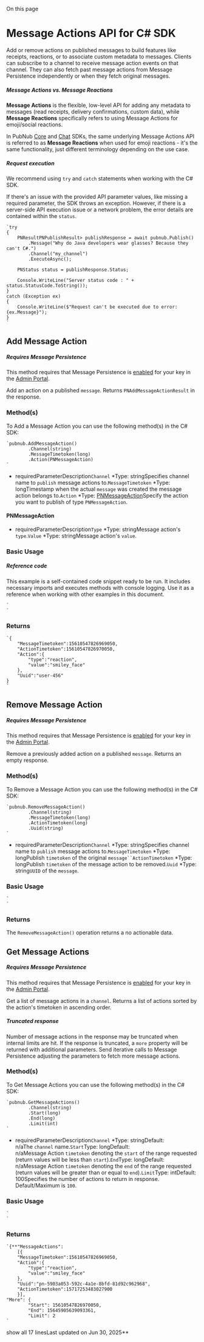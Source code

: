 On this page
# Message Actions API for C# SDK

Add or remove actions on published messages to build features like receipts, reactions, or to associate custom metadata to messages. Clients can subscribe to a channel to receive message action events on that channel. They can also fetch past message actions from Message Persistence independently or when they fetch original messages.

##### Message Actions vs. Message Reactions

**Message Actions** is the flexible, low-level API for adding any metadata to messages (read receipts, delivery confirmations, custom data), while **Message Reactions** specifically refers to using Message Actions for emoji/social reactions.

In PubNub [Core](/docs/sdks) and [Chat](/docs/chat/overview) SDKs, the same underlying Message Actions API is referred to as **Message Reactions** when used for emoji reactions - it's the same functionality, just different terminology depending on the use case.

##### Request execution

We recommend using `try` and `catch` statements when working with the C# SDK.

If there's an issue with the provided API parameter values, like missing a required parameter, the SDK throws an exception. However, if there is a server-side API execution issue or a network problem, the error details are contained within the `status`.

```
`try  
{  
    PNResultPNPublishResult> publishResponse = await pubnub.Publish()  
        .Message("Why do Java developers wear glasses? Because they can't C#.")  
        .Channel("my_channel")  
        .ExecuteAsync();  
  
    PNStatus status = publishResponse.Status;  
  
    Console.WriteLine("Server status code : " + status.StatusCode.ToString());  
}  
catch (Exception ex)  
{  
    Console.WriteLine($"Request can't be executed due to error: {ex.Message}");  
}  
`
```

## Add Message Action[​](#add-message-action)

##### Requires Message Persistence

This method requires that Message Persistence is [enabled](https://support.pubnub.com/hc/en-us/articles/360051974791-How-do-I-enable-add-on-features-for-my-keys-) for your key in the [Admin Portal](https://admin.pubnub.com/).

Add an action on a published `message`. Returns `PNAddMessageActionResult` in the response.

### Method(s)[​](#methods)

To Add a Message Action you can use the following method(s) in the C# SDK:

```
`pubnub.AddMessageAction()  
        .Channel(string)  
        .MessageTimetoken(long)  
        .Action(PNMessageAction)  
`
```

*  requiredParameterDescription`Channel` *Type: stringSpecifies channel name to `publish` message actions to.`MessageTimetoken` *Type: longTimestamp when the actual `message` was created the message action belongs to.`Action` *Type: [PNMessageAction](#pnmessageaction)Specify the action you want to publish of type `PNMessageAction`.

#### PNMessageAction[​](#pnmessageaction)

*  requiredParameterDescription`Type` *Type: stringMessage action's `type`.`Value` *Type: stringMessage action's `value`.

### Basic Usage[​](#basic-usage)

##### Reference code

This example is a self-contained code snippet ready to be run. It includes necessary imports and executes methods with console logging. Use it as a reference when working with other examples in this document.

```
`  
`
```

### Returns[​](#returns)

```
`{  
    "MessageTimetoken":15610547826969050,  
    "ActionTimetoken":15610547826970050,  
    "Action":{  
        "type":"reaction",  
        "value":"smiley_face"  
    },  
    "Uuid":"user-456"  
}  
`
```

## Remove Message Action[​](#remove-message-action)

##### Requires Message Persistence

This method requires that Message Persistence is [enabled](https://support.pubnub.com/hc/en-us/articles/360051974791-How-do-I-enable-add-on-features-for-my-keys-) for your key in the [Admin Portal](https://admin.pubnub.com/).

Remove a previously added action on a published `message`. Returns an empty response.

### Method(s)[​](#methods-1)

To Remove a Message Action you can use the following method(s) in the C# SDK:

```
`pubnub.RemoveMessageAction()  
        .Channel(string)  
        .MessageTimetoken(long)  
        .ActionTimetoken(long)  
        .Uuid(string)  
`
```

*  requiredParameterDescription`Channel` *Type: stringSpecifies channel name to `publish` message actions to.`MessageTimetoken` *Type: longPublish `timetoken` of the original `message``ActionTimetoken` *Type: longPublish `timetoken` of the message action to be removed.`Uuid` *Type: string`UUID` of the `message`.

### Basic Usage[​](#basic-usage-1)

```
`  
`
```

### Returns[​](#returns-1)

The `RemoveMessageAction()` operation returns a no actionable data.

## Get Message Actions[​](#get-message-actions)

##### Requires Message Persistence

This method requires that Message Persistence is [enabled](https://support.pubnub.com/hc/en-us/articles/360051974791-How-do-I-enable-add-on-features-for-my-keys-) for your key in the [Admin Portal](https://admin.pubnub.com/).

Get a list of message actions in a `channel`. Returns a list of actions sorted by the action's timetoken in ascending order.

##### Truncated response

Number of message actions in the response may be truncated when internal limits are hit. If the response is truncated, a `more` property will be returned with additional parameters. Send iterative calls to Message Persistence adjusting the parameters to fetch more message actions.

### Method(s)[​](#methods-2)

To Get Message Actions you can use the following method(s) in the C# SDK:

```
`pubnub.GetMessageActions()  
        .Channel(string)  
        .Start(long)  
        .End(long)  
        .Limit(int)  
`
```

*  requiredParameterDescription`Channel` *Type: stringDefault:  
n/aThe `channel` name.`Start`Type: longDefault:  
n/aMessage Action `timetoken` denoting the `start` of the range requested (return values will be less than `start`).`End`Type: longDefault:  
n/aMessage Action `timetoken` denoting the `end` of the range requested (return values will be greater than or equal to `end`).`Limit`Type: intDefault:  
100Specifies the number of actions to return in response. Default/Maximum is `100`.

### Basic Usage[​](#basic-usage-2)

```
`  
`
```

### Returns[​](#returns-2)

```
`{**"MessageActions":  
    [{  
    "MessageTimetoken":15610547826969050,  
    "Action":{  
        "type":"reaction",  
        "value":"smiley_face"  
    },  
    "Uuid":"pn-5903a053-592c-4a1e-8bfd-81d92c962968",  
    "ActionTimetoken":15717253483027900  
    }],  
"More": {  
        "Start": 15610547826970050,  
        "End": 15645905639093361,  
        "Limit": 2  
`
```
show all 17 linesLast updated on Jun 30, 2025**